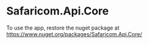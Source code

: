 # Safaricom.Api.Core

To use the app, restore the nuget package at https://www.nuget.org/packages/Safaricom.Api.Core/
